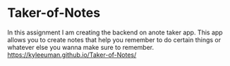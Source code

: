 # Taker-of-Notes

In this assignment I am creating the backend on anote taker app. This app allows you to create notes that help you remember to do certain things or whatever else you wanna make sure to remember.
https://kyleeuman.github.io/Taker-of-Notes/
